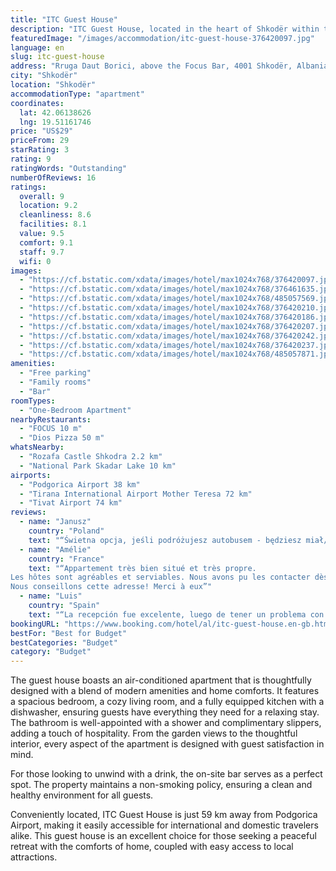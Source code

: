 ```yaml
---
title: "ITC Guest House"
description: "ITC Guest House, located in the heart of Shkodër within the Shkoder County region, presents a serene garden oasis for travelers."
featuredImage: "/images/accommodation/itc-guest-house-376420097.jpg"
language: en
slug: itc-guest-house
address: "Rruga Daut Borici, above the Focus Bar, 4001 Shkodër, Albania"
city: "Shkodër"
location: "Shkodër"
accommodationType: "apartment"
coordinates:
  lat: 42.06138626
  lng: 19.51161746
price: "US$29"
priceFrom: 29
starRating: 3
rating: 9
ratingWords: "Outstanding"
numberOfReviews: 16
ratings:
  overall: 9
  location: 9.2
  cleanliness: 8.6
  facilities: 8.1
  value: 9.5
  comfort: 9.1
  staff: 9.7
  wifi: 0
images:
  - "https://cf.bstatic.com/xdata/images/hotel/max1024x768/376420097.jpg?k=0e639ae2b8f3473a4bb1ac62f803ad7a6682ba1f2e1f8f02ea00a5fe21ff5030&o=&hp=1"
  - "https://cf.bstatic.com/xdata/images/hotel/max1024x768/376461635.jpg?k=e35c2c2a54635bb42eff052ad895ca7c0f332f4cb5dbac07a446c93ef7340278&o=&hp=1"
  - "https://cf.bstatic.com/xdata/images/hotel/max1024x768/485057569.jpg?k=f788befe760a206ec2ec7620a2ab9eebc71001ccc8cc16d3665bc6e3e74711bc&o=&hp=1"
  - "https://cf.bstatic.com/xdata/images/hotel/max1024x768/376420210.jpg?k=c3eed14014c5eb6f9ad8420e1a7bb76650078f344bc32295f447b9debf7a45c2&o=&hp=1"
  - "https://cf.bstatic.com/xdata/images/hotel/max1024x768/376420186.jpg?k=9b41b0f336465a288fff9075086b26aafcc4f84a80718363b4324d9e0b4e570e&o=&hp=1"
  - "https://cf.bstatic.com/xdata/images/hotel/max1024x768/376420207.jpg?k=7aba8f3af9e003d16e866d2304948358302444e2962956f14b1b6c0043e78ff3&o=&hp=1"
  - "https://cf.bstatic.com/xdata/images/hotel/max1024x768/376420242.jpg?k=31a28d9d15f702bffc6df365c76577964c9359a0576ffb96598b890b83081a43&o=&hp=1"
  - "https://cf.bstatic.com/xdata/images/hotel/max1024x768/376420237.jpg?k=d8f0f795607ef653d011290a9518064dc0280f249861755a62c6e1f7851dcb15&o=&hp=1"
  - "https://cf.bstatic.com/xdata/images/hotel/max1024x768/485057871.jpg?k=438e0baaec0ca923e5d62568e140555568570fc21c05e8623d9af5660de5ffa1&o=&hp=1"
amenities:
  - "Free parking"
  - "Family rooms"
  - "Bar"
roomTypes:
  - "One-Bedroom Apartment"
nearbyRestaurants:
  - "FOCUS 10 m"
  - "Dios Pizza 50 m"
whatsNearby:
  - "Rozafa Castle Shkodra 2.2 km"
  - "National Park Skadar Lake 10 km"
airports:
  - "Podgorica Airport 38 km"
  - "Tirana International Airport Mother Teresa 72 km"
  - "Tivat Airport 74 km"
reviews:
  - name: "Janusz"
    country: "Poland"
    text: "“Świetna opcja, jeśli podróżujesz autobusem - będziesz miał/a tylko 1 km do przejścia od przystanku autobusów dalekobieżnych w Szkodrze. Bardzo dobry kontakt z gospodarzem.”"
  - name: "Amélie"
    country: "France"
    text: "“Appartement très bien situé et très propre.
Les hôtes sont agréables et serviables. Nous avons pu les contacter dès que besoin, de bons restaurants nous ont été recommandés de leur part.
Nous conseillons cette adresse! Merci à eux”"
  - name: "Luis"
    country: "Spain"
    text: "“La recepción fue excelente, luego de tener un problema con la anterior reserva , avisamos 10min antes y nos respondieron super rápido. Muy amables 100 por ciento recomendado.”"
bookingURL: "https://www.booking.com/hotel/al/itc-guest-house.en-gb.html?aid=8035640"
bestFor: "Best for Budget"
bestCategories: "Budget"
category: "Budget"
---
```


The guest house boasts an air-conditioned apartment that is thoughtfully designed with a blend of modern amenities and home comforts. It features a spacious bedroom, a cozy living room, and a fully equipped kitchen with a dishwasher, ensuring guests have everything they need for a relaxing stay. The bathroom is well-appointed with a shower and complimentary slippers, adding a touch of hospitality. From the garden views to the thoughtful interior, every aspect of the apartment is designed with guest satisfaction in mind.

For those looking to unwind with a drink, the on-site bar serves as a perfect spot. The property maintains a non-smoking policy, ensuring a clean and healthy environment for all guests.

Conveniently located, ITC Guest House is just 59 km away from Podgorica Airport, making it easily accessible for international and domestic travelers alike. This guest house is an excellent choice for those seeking a peaceful retreat with the comforts of home, coupled with easy access to local attractions.